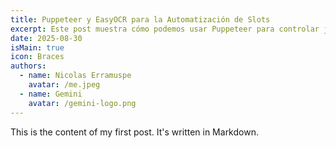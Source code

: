```yaml
---
title: Puppeteer y EasyOCR para la Automatización de Slots
excerpt: Este post muestra cómo podemos usar Puppeteer para controlar juegos de tragamonedas mientras EasyOCR extrae datos en tiempo real, conectando los resultados de los giros a modelos locales de Ollama para sugerencias.
date: 2025-08-30
isMain: true
icon: Braces
authors:
  - name: Nicolas Erramuspe
    avatar: /me.jpeg
  - name: Gemini
    avatar: /gemini-logo.png
---
```


This is the content of my first post. It's written in Markdown.
